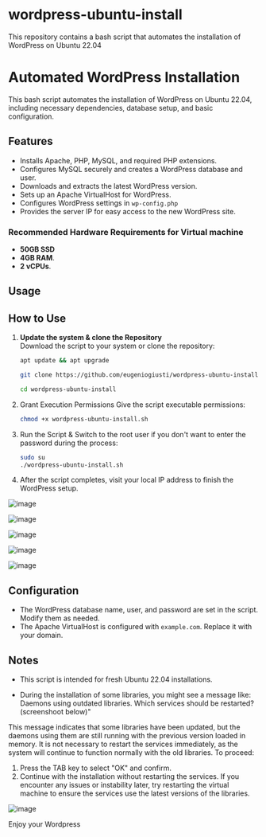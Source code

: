 # wordpress-ubuntu-install
This repository contains a bash script that automates the installation of WordPress on Ubuntu 22.04

# Automated WordPress Installation

This bash script automates the installation of WordPress on Ubuntu 22.04, including necessary dependencies, database setup, and basic configuration.

## Features

- Installs Apache, PHP, MySQL, and required PHP extensions.
- Configures MySQL securely and creates a WordPress database and user.
- Downloads and extracts the latest WordPress version.
- Sets up an Apache VirtualHost for WordPress.
- Configures WordPress settings in `wp-config.php`
- Provides the server IP for easy access to the new WordPress site.

### Recommended Hardware Requirements for Virtual machine
- **50GB SSD**
- **4GB RAM**.
- **2 vCPUs**.

## Usage

## How to Use

1. **Update the system & clone the Repository**  
   Download the script to your system or clone the repository:
   ```bash
   apt update && apt upgrade
   
   git clone https://github.com/eugeniogiusti/wordpress-ubuntu-install.git
   
   cd wordpress-ubuntu-install


2. Grant Execution Permissions
Give the script executable permissions:
   ```bash
   chmod +x wordpress-ubuntu-install.sh


3. Run the Script &
Switch to the root user if you don't want to enter the password during the process:
   ```bash
   sudo su
   ./wordpress-ubuntu-install.sh

4. After the script completes, visit your local IP address to finish the WordPress setup.

![image](https://github.com/user-attachments/assets/13956f7b-e419-42e9-a07d-1bbbba4b95c4)


![image](https://github.com/user-attachments/assets/e67d9e09-8332-4e9f-b88b-d8db4491a557)


![image](https://github.com/user-attachments/assets/8801511b-42c5-4c25-bfed-972bf5a75ef1)


![image](https://github.com/user-attachments/assets/00a7e62c-c4ea-4801-84a5-7eb1959867d8)


![image](https://github.com/user-attachments/assets/f2dd46bb-e551-48a7-9dd9-be732c9668fb)




## Configuration

- The WordPress database name, user, and password are set in the script. Modify them as needed.
- The Apache VirtualHost is configured with `example.com`. Replace it with your domain.

## Notes

- This script is intended for fresh Ubuntu 22.04 installations.

- During the installation of some libraries, you might see a message like:
Daemons using outdated libraries. Which services should be restarted?(screenshoot below)"

This message indicates that some libraries have been updated, but the daemons using them
are still running with the previous version loaded in memory. It is not necessary to
restart the services immediately, as the system will continue to function normally with
the old libraries.
To proceed:
1. Press the TAB key to select "OK" and confirm.
2. Continue with the installation without restarting the services.
If you encounter any issues or instability later, try restarting the virtual machine to
ensure the services use the latest versions of the libraries.

![image](https://github.com/user-attachments/assets/afe683b8-2d5b-4327-b68d-29ed46a784c2)

Enjoy your Wordpress
